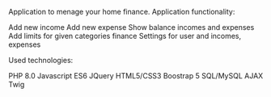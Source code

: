 Application to menage your home finance. Application functionality:

Add new income
Add new expense
Show balance incomes and expenses
Add limits for given categories finance
Settings for user and incomes, expenses

Used technologies:

PHP 8.0
Javascript ES6
JQuery
HTML5/CSS3
Boostrap 5
SQL/MySQL
AJAX 
Twig
